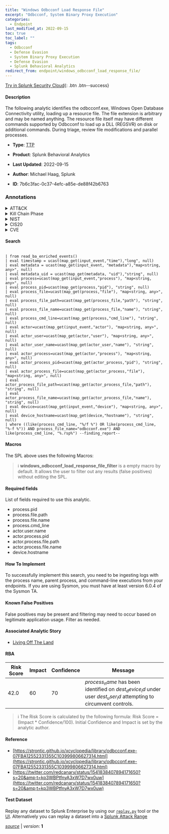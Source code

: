 ```yaml
---
title: "Windows Odbcconf Load Response File"
excerpt: "Odbcconf, System Binary Proxy Execution"
categories:
  - Endpoint
last_modified_at: 2022-09-15
toc: true
toc_label: ""
tags:
  - Odbcconf
  - Defense Evasion
  - System Binary Proxy Execution
  - Defense Evasion
  - Splunk Behavioral Analytics
redirect_from: endpoint/windows_odbcconf_load_response_file/
---
```




[Try in Splunk Security Cloud](https://www.splunk.com/en_us/cyber-security.html){: .btn .btn--success}

#### Description

The following analytic identifies the odbcconf.exe, Windows Open Database Connectivity utility, loading up a resource file. The file extension is arbitrary and may be named anything. The resource file itself may have different commands supported by Odbcconf to load up a DLL (REGSVR) on disk or additional commands. During triage, review file modifications and parallel processes.

- **Type**: [TTP](https://github.com/splunk/security_content/wiki/Detection-Analytic-Types)
- **Product**: Splunk Behavioral Analytics

- **Last Updated**: 2022-09-15
- **Author**: Michael Haag, Splunk
- **ID**: 7b6c3fac-0c37-4efc-a85e-de88f42b6763

### Annotations
<details>
  <summary>ATT&CK</summary>

<div markdown="1">

#### [ATT&CK](https://attack.mitre.org/)

| ID          | Technique   | Tactic         |
| ----------- | ----------- |--------------- |
| [T1218.008](https://attack.mitre.org/techniques/T1218/008/) | Odbcconf | Defense Evasion |

| [T1218](https://attack.mitre.org/techniques/T1218/) | System Binary Proxy Execution | Defense Evasion |

</div>
</details>


<details>
  <summary>Kill Chain Phase</summary>

<div markdown="1">

* Exploitation


</div>
</details>


<details>
  <summary>NIST</summary>

<div markdown="1">

* DE.CM



</div>
</details>

<details>
  <summary>CIS20</summary>

<div markdown="1">

* CIS 10



</div>
</details>

<details>
  <summary>CVE</summary>

<div markdown="1">


</div>
</details>


#### Search

```
 
| from read_ba_enriched_events() 
| eval timestamp = ucast(map_get(input_event,"time"),"long", null) 
| eval metadata = ucast(map_get(input_event, "metadata"),"map<string, any>", null) 
| eval metadata_uid = ucast(map_get(metadata, "uid"),"string", null) 
| eval process=ucast(map_get(input_event,"process"), "map<string, any>", null) 
| eval process_pid=ucast(map_get(process,"pid"), "string", null) 
| eval process_file=ucast(map_get(process,"file"), "map<string, any>", null) 
| eval process_file_path=ucast(map_get(process_file,"path"), "string", null) 
| eval process_file_name=ucast(map_get(process_file,"name"), "string", null) 
| eval process_cmd_line=ucast(map_get(process,"cmd_line"), "string", null) 
| eval actor=ucast(map_get(input_event,"actor"), "map<string, any>", null) 
| eval actor_user=ucast(map_get(actor,"user"), "map<string, any>", null) 
| eval actor_user_name=ucast(map_get(actor_user,"name"), "string", null) 
| eval actor_process=ucast(map_get(actor,"process"), "map<string, any>", null) 
| eval actor_process_pid=ucast(map_get(actor_process,"pid"), "string", null) 
| eval actor_process_file=ucast(map_get(actor_process,"file"), "map<string, any>", null) 
| eval actor_process_file_path=ucast(map_get(actor_process_file,"path"), "string", null) 
| eval actor_process_file_name=ucast(map_get(actor_process_file,"name"), "string", null) 
| eval device=ucast(map_get(input_event,"device"), "map<string, any>", null) 
| eval device_hostname=ucast(map_get(device,"hostname"), "string", null) 
| where ((like(process_cmd_line, "%/f %") OR like(process_cmd_line, "%-f %")) AND process_file_name="odbcconf.exe") AND like(process_cmd_line, "%.rsp%") --finding_report--
```

#### Macros
The SPL above uses the following Macros:

> :information_source:
> **windows_odbcconf_load_response_file_filter** is a empty macro by default. It allows the user to filter out any results (false positives) without editing the SPL.



#### Required fields
List of fields required to use this analytic.
* process.pid
* process.file.path
* process.file.name
* process.cmd_line
* actor.user.name
* actor.process.pid
* actor.process.file.path
* actor.process.file.name
* device.hostname



#### How To Implement
To successfully implement this search, you need to be ingesting logs with the process name, parent process, and command-line executions from your endpoints. If you are using Sysmon, you must have at least version 6.0.4 of the Sysmon TA.
#### Known False Positives
False positives may be present and filtering may need to occur based on legitimate application usage. Filter as needed.

#### Associated Analytic Story
* [Living Off The Land](/stories/living_off_the_land)




#### RBA

| Risk Score  | Impact      | Confidence   | Message      |
| ----------- | ----------- |--------------|--------------|
| 42.0 | 60 | 70 | $process_name$ has been identified on $dest_device_id$ under user $dest_user_id$ attempting to circumvent controls. |


> :information_source:
> The Risk Score is calculated by the following formula: Risk Score = (Impact * Confidence/100). Initial Confidence and Impact is set by the analytic author.


#### Reference

* [https://strontic.github.io/xcyclopedia/library/odbcconf.exe-07FBA12552331355C103999806627314.html](https://strontic.github.io/xcyclopedia/library/odbcconf.exe-07FBA12552331355C103999806627314.html)
* [https://twitter.com/redcanary/status/1541838407894171650?s=20&amp;t=kp3WBPtfnyA3xW7D7wx0uw](https://twitter.com/redcanary/status/1541838407894171650?s=20&amp;t=kp3WBPtfnyA3xW7D7wx0uw)



#### Test Dataset
Replay any dataset to Splunk Enterprise by using our [`replay.py`](https://github.com/splunk/attack_data#using-replaypy) tool or the [UI](https://github.com/splunk/attack_data#using-ui).
Alternatively you can replay a dataset into a [Splunk Attack Range](https://github.com/splunk/attack_range#replay-dumps-into-attack-range-splunk-server)




[*source*](https://github.com/splunk/security_content/tree/develop/detections/endpoint/windows_odbcconf_load_response_file.yml) \| *version*: **1**